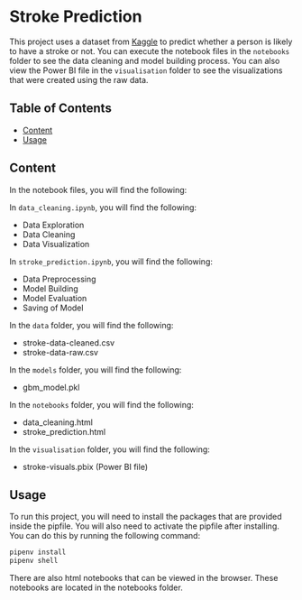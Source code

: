 # Stroke Prediction

This project uses a dataset from [Kaggle](https://www.kaggle.com/datasets/fedesoriano/stroke-prediction-dataset) to predict whether a person is likely to have a stroke or not. You can execute the notebook files in the ``notebooks`` folder to see the data cleaning and model building process. You can also view the Power BI file in the ``visualisation`` folder to see the visualizations that were created using the raw data.

## Table of Contents

- [Content](#content)
- [Usage](#usage)

## Content

In the notebook files, you will find the following:

In ``data_cleaning.ipynb``, you will find the following:

- Data Exploration
- Data Cleaning
- Data Visualization

In ``stroke_prediction.ipynb``, you will find the following:

- Data Preprocessing
- Model Building
- Model Evaluation
- Saving of Model

In the ``data`` folder, you will find the following:

- stroke-data-cleaned.csv
- stroke-data-raw.csv

In the ``models`` folder, you will find the following:

- gbm_model.pkl

In the ``notebooks`` folder, you will find the following:

- data_cleaning.html
- stroke_prediction.html

In the ``visualisation`` folder, you will find the following:

- stroke-visuals.pbix (Power BI file)

## Usage

To run this project, you will need to install the packages that are provided inside the pipfile. You will also need to activate the pipfile after installing. You can do this by running the following command:

```bash
pipenv install
pipenv shell
```

There are also html notebooks that can be viewed in the browser. These notebooks are located in the notebooks folder.
